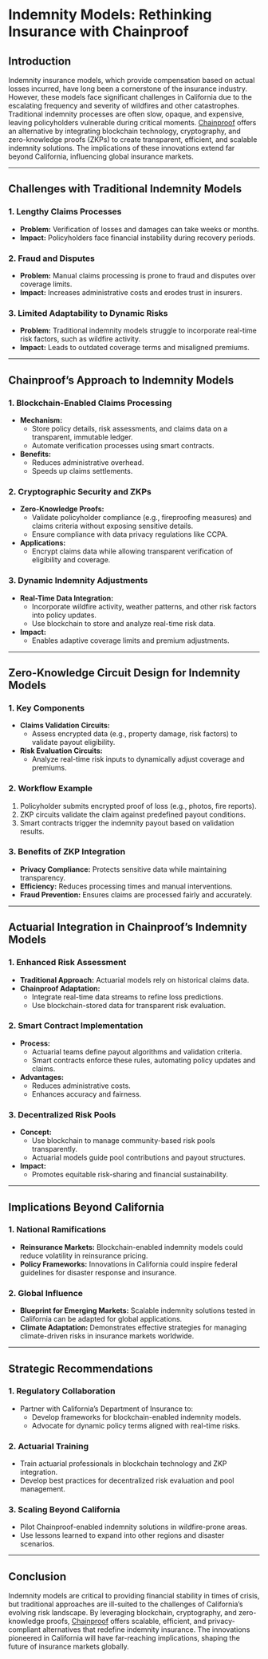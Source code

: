 # Indemnity Models: Rethinking Insurance with Chainproof

## Introduction
Indemnity insurance models, which provide compensation based on actual losses incurred, have long been a cornerstone of the insurance industry. However, these models face significant challenges in California due to the escalating frequency and severity of wildfires and other catastrophes. Traditional indemnity processes are often slow, opaque, and expensive, leaving policyholders vulnerable during critical moments. [Chainproof](CHAINPROOF.md) offers an alternative by integrating blockchain technology, cryptography, and zero-knowledge proofs (ZKPs) to create transparent, efficient, and scalable indemnity solutions. The implications of these innovations extend far beyond California, influencing global insurance markets.

---

## Challenges with Traditional Indemnity Models

### 1. **Lengthy Claims Processes**
- **Problem:** Verification of losses and damages can take weeks or months.
- **Impact:** Policyholders face financial instability during recovery periods.

### 2. **Fraud and Disputes**
- **Problem:** Manual claims processing is prone to fraud and disputes over coverage limits.
- **Impact:** Increases administrative costs and erodes trust in insurers.

### 3. **Limited Adaptability to Dynamic Risks**
- **Problem:** Traditional indemnity models struggle to incorporate real-time risk factors, such as wildfire activity.
- **Impact:** Leads to outdated coverage terms and misaligned premiums.

---

## Chainproof’s Approach to Indemnity Models

### 1. **Blockchain-Enabled Claims Processing**
- **Mechanism:**
  - Store policy details, risk assessments, and claims data on a transparent, immutable ledger.
  - Automate verification processes using smart contracts.
- **Benefits:**
  - Reduces administrative overhead.
  - Speeds up claims settlements.

### 2. **Cryptographic Security and ZKPs**
- **Zero-Knowledge Proofs:**
  - Validate policyholder compliance (e.g., fireproofing measures) and claims criteria without exposing sensitive details.
  - Ensure compliance with data privacy regulations like CCPA.
- **Applications:**
  - Encrypt claims data while allowing transparent verification of eligibility and coverage.

### 3. **Dynamic Indemnity Adjustments**
- **Real-Time Data Integration:**
  - Incorporate wildfire activity, weather patterns, and other risk factors into policy updates.
  - Use blockchain to store and analyze real-time risk data.
- **Impact:**
  - Enables adaptive coverage limits and premium adjustments.

---

## Zero-Knowledge Circuit Design for Indemnity Models

### 1. **Key Components**
- **Claims Validation Circuits:**
  - Assess encrypted data (e.g., property damage, risk factors) to validate payout eligibility.
- **Risk Evaluation Circuits:**
  - Analyze real-time risk inputs to dynamically adjust coverage and premiums.

### 2. **Workflow Example**
1. Policyholder submits encrypted proof of loss (e.g., photos, fire reports).
2. ZKP circuits validate the claim against predefined payout conditions.
3. Smart contracts trigger the indemnity payout based on validation results.

### 3. **Benefits of ZKP Integration**
- **Privacy Compliance:** Protects sensitive data while maintaining transparency.
- **Efficiency:** Reduces processing times and manual interventions.
- **Fraud Prevention:** Ensures claims are processed fairly and accurately.

---

## Actuarial Integration in Chainproof’s Indemnity Models

### 1. **Enhanced Risk Assessment**
- **Traditional Approach:** Actuarial models rely on historical claims data.
- **Chainproof Adaptation:**
  - Integrate real-time data streams to refine loss predictions.
  - Use blockchain-stored data for transparent risk evaluation.

### 2. **Smart Contract Implementation**
- **Process:**
  - Actuarial teams define payout algorithms and validation criteria.
  - Smart contracts enforce these rules, automating policy updates and claims.
- **Advantages:**
  - Reduces administrative costs.
  - Enhances accuracy and fairness.

### 3. **Decentralized Risk Pools**
- **Concept:**
  - Use blockchain to manage community-based risk pools transparently.
  - Actuarial models guide pool contributions and payout structures.
- **Impact:**
  - Promotes equitable risk-sharing and financial sustainability.

---

## Implications Beyond California

### 1. **National Ramifications**
- **Reinsurance Markets:** Blockchain-enabled indemnity models could reduce volatility in reinsurance pricing.
- **Policy Frameworks:** Innovations in California could inspire federal guidelines for disaster response and insurance.

### 2. **Global Influence**
- **Blueprint for Emerging Markets:** Scalable indemnity solutions tested in California can be adapted for global applications.
- **Climate Adaptation:** Demonstrates effective strategies for managing climate-driven risks in insurance markets worldwide.

---

## Strategic Recommendations

### 1. **Regulatory Collaboration**
- Partner with California’s Department of Insurance to:
  - Develop frameworks for blockchain-enabled indemnity models.
  - Advocate for dynamic policy terms aligned with real-time risks.

### 2. **Actuarial Training**
- Train actuarial professionals in blockchain technology and ZKP integration.
- Develop best practices for decentralized risk evaluation and pool management.

### 3. **Scaling Beyond California**
- Pilot Chainproof-enabled indemnity solutions in wildfire-prone areas.
- Use lessons learned to expand into other regions and disaster scenarios.

---

## Conclusion
Indemnity models are critical to providing financial stability in times of crisis, but traditional approaches are ill-suited to the challenges of California’s evolving risk landscape. By leveraging blockchain, cryptography, and zero-knowledge proofs, [Chainproof](CHAINPROOF.md) offers scalable, efficient, and privacy-compliant alternatives that redefine indemnity insurance. The innovations pioneered in California will have far-reaching implications, shaping the future of insurance markets globally.
